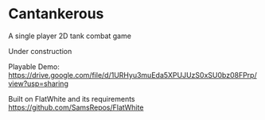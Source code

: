 # Cantankerous
A single player 2D tank combat game

Under construction

Playable Demo:
https://drive.google.com/file/d/1URHyu3muEda5XPUJUzS0xSU0bz08FPrp/view?usp=sharing

Built on FlatWhite and its requirements
https://github.com/SamsRepos/FlatWhite
